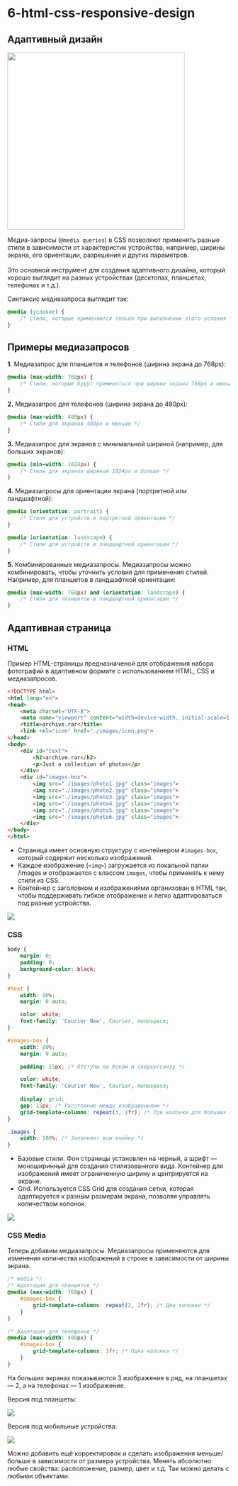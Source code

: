 # 6-html-css-responsive-design
## Адаптивный дизайн

<img src="https://github.com/TeachKait20/NoneCode/blob/main/for+blog/adaptiv.gif?raw=true" width=400>

Медиа-запросы (`@media queries`) в CSS позволяют применять разные стили в зависимости от характеристик устройства, например, ширины экрана, его ориентации, разрешения и других параметров. <br><br>
Это основной инструмент для создания адаптивного дизайна, который хорошо выглядит на разных устройствах (десктопах, планшетах, телефонах и т.д.).

Синтаксис медиазапроса выглядит так:

```css
@media (условие) {
    /* Стили, которые применяются только при выполнении этого условия */
}
```
## Примеры медиазапросов

**1.** Медиазапрос для планшетов и телефонов (ширина экрана до 768px):

```css
@media (max-width: 768px) {
    /* Стили, которые будут применяться при ширине экрана 768px и меньше */
}
```
**2.** Медиазапрос для телефонов (ширина экрана до 480px):

```css
@media (max-width: 480px) {
    /* Стили для экранов 480px и меньше */
}
```

**3.** Медиазапрос для экранов с минимальной шириной (например, для больших экранов):

```css
@media (min-width: 1024px) {
    /* Стили для экранов шириной 1024px и больше */
}
```

**4.** Медиазапросы для ориентации экрана (портретной или ландшафтной):

```css
@media (orientation: portrait) {
    /* Стили для устройств в портретной ориентации */
}

@media (orientation: landscape) {
    /* Стили для устройств в ландшафтной ориентации */
}
```

**5.** Комбинированные медиазапросы. Медиазапросы можно комбинировать, чтобы уточнить условия для применения стилей. Например, для планшетов в ландшафтной ориентации:

```css
@media (max-width: 768px) and (orientation: landscape) {
    /* Стили для планшетов в ландшафтной ориентации */
}
```

## Адаптивная страница
### HTML

Пример HTML-страницы предназначеной для отображения набора фотографий в адаптивном формате с использованием HTML, CSS и медиазапросов.

```html
<!DOCTYPE html>
<html lang="en">
<head>
    <meta charset="UTF-8">
    <meta name="viewport" content="width=device-width, initial-scale=1.0">
    <title>archive.rar</title>
    <link rel="icon" href="./images/icon.png">
</head>
<body>
    <div id="text">
        <h2>archive.rar</h2>
        <p>Just a collection of photos</p>
    </div>
    <div id="images-box">
        <img src="./images/photo1.jpg" class="images">
        <img src="./images/photo2.jpg" class="images">
        <img src="./images/photo3.jpg" class="images">
        <img src="./images/photo4.jpg" class="images">
        <img src="./images/photo5.jpg" class="images">
        <img src="./images/photo6.jpg" class="images">
    </div>
</body>
</html>
```
* Страница имеет основную структуру с контейнером `#images-box`, который содержит несколько изображений.
* Каждое изображение (`<img>`) загружается из локальной папки /images и отображается с классом `images`, чтобы применять к нему стили из CSS.
* Контейнер с заголовком и изображениями организован в HTML так, чтобы поддерживать гибкое отображение и легко адаптироваться под разные устройства.

<img src="https://github.com/TeachKait20/NoneCode/blob/main/media+apadtiv+html/screen-1.jpg?raw=true">

### CSS

```css
body {
    margin: 0;
    padding: 0;
    background-color: black;
}

#text {
    width: 80%;
    margin: 0 auto;

    color: white;
    font-family: 'Courier New', Courier, monospace;
}

#images-box {
    width: 80%;
    margin: 0 auto;

    padding: 15px; /* Отступы по бокам и сверху/снизу */

    color: white;
    font-family: 'Courier New', Courier, monospace;
    
    display: grid;
    gap: 15px; /* Расстояние между изображениями */
    grid-template-columns: repeat(3, 1fr); /* Три колонки для больших экранов */
}

.images {
    width: 100%; /* Заполняет всю ячейку */
}
```
* Базовые стили. Фон страницы установлен на черный, а шрифт — моноширинный для создания стилизованного вида. Контейнер для изображений имеет ограниченную ширину и центрируется на экране.
* Grid. Используется CSS Grid для создания сетки, которая адаптируется к разным размерам экрана, позволяя управлять количеством колонок.

<img src="https://github.com/TeachKait20/NoneCode/blob/main/media+apadtiv+html/screen-desktop.png?raw=true">

### CSS Media

Теперь добавим медиазапросы. Медиазапросы применяются для изменения количества изображений в строке в зависимости от ширины экрана. 
```css
/* media */
/* Адаптация для планшетов */
@media (max-width: 768px) {
    #images-box {
        grid-template-columns: repeat(2, 1fr); /* Две колонки */
    }
}

/* Адаптация для телефонов */
@media (max-width: 480px) {
    #images-box {
        grid-template-columns: 1fr; /* Одна колонка */
    }
}
```
На больших экранах показываются 3 изображения в ряд, на планшетах — 2, а на телефонах — 1 изображение.

Версия под планшеты:

<img src="https://github.com/TeachKait20/NoneCode/blob/main/media+apadtiv+html/screen-table.png?raw=true">

Версия под мобильные устройства:

<img src="https://github.com/TeachKait20/NoneCode/blob/main/media+apadtiv+html/screen-mobile.png?raw=true">

Можно добавить ещё корректировок и сделать изображения меньше/больше в зависимости от размера устройства. Менять абсолютно любые свойства: расположение, размер, цвет и т.д. Так можно делать с любыми объектами.
